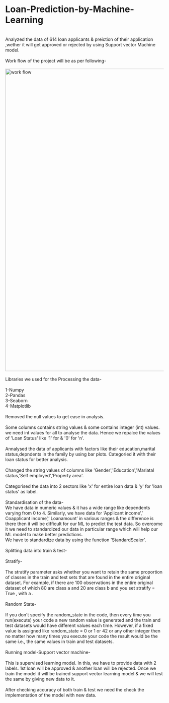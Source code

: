 # Loan-Prediction-by-Machine-Learning
<br>
Analyzed the data of 614 loan applicants & preiction of  their application ,wether it will get approved or rejected by using Support vector Machine model.
<br>
<br>
Work flow of the project will be as per following-
<br>
<br>
<img width="960" alt="work flow" src="https://github.com/Akshay3190/Loan-Prediction-by-Machine-Learning/assets/149465028/adab0353-da23-48d7-a3b1-299829986896">
<br>
<br>
Libraries we used for the Processing the data-
<br>
<br>
1-Numpy
<br>
2-Pandas
<br>
3-Seaborn
<br>
4-Matplotlib
<br>
<br>
Removed the null values to get ease in analysis.
<br>
<br>
Some columns contains string values & some contains integer (int) values. we need int values for all to analyse the data. Hence we repalce the values of 'Loan Status' like '1' for & '0' for 'n'.
<br>
<br>
Annalysed the data of applicants with factors like their education,marital status,depndents in the family by using bar plots. Categoried it with their loan status for better analysis.
<br>
<br>
Changed the string values of columns like 'Gender','Education','Mariatal status,'Self employed','Property area'.
<br>
<br>
Categorised the data into 2 sectors like 'x' for entire loan data & 'y' for 'loan status' as label.
<br>
<br>
Standardisation of  the data-
<br>
We have data in numeric values & it has a wide range like dependents varying from 0 to 4. Similarly, we have data for ‘Applicant income’,’ Coapplicant income’,’ Loanamount’ in various ranges & the difference is there then it will be difficult for our ML to predict the test data. So overcome it we need to standardized our data in particular range  which will help our ML model to make better predictions.
<br>
We have to standardize data by using the function 'StandardScaler'.
<br>
<br>
Splitting data into train & test-
<br>
<br>
Stratify-
<br>
<br>
The stratify parameter asks whether you want to retain the same proportion of classes in the train and test sets that are found in the entire original dataset. For example, if there are 100 observations in the entire original dataset of which 80 are class a and 20 are class b and you set stratify = True , with a .
<br>
<br>
Random State-
<br>
<br>
If you don't specify the random_state in the code, then every time you run(execute) your code a new random value is generated and the train and test datasets would have different values each time. However, if a fixed value is assigned like random_state = 0 or 1 or 42 or any other integer then no matter how many times you execute your code the result would be the same i.e., the same values in train and test datasets.
<br>
<br>
Running model-Support vector machine-
<br>
<br>
This is supervised learning model. In this, we have to provide data with 2 labels. 1st loan will be approved & another loan will be rejected. Once we train the model it will be trained support vector learning model & we will test the same by giving new data to it.
<br>
<br>
After checking accuracy of both train & test we need the check the implementation of the model with new data.
